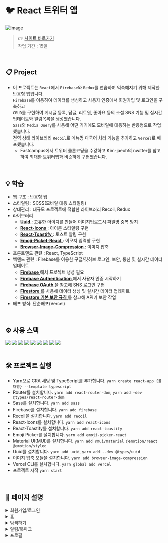 # 🐦 React 트위터 앱
![image](https://github.com/SeoeunCho/react-twitter/blob/main/src/preview/react-twitter_preview.gif)

> 👉 [사이트 바로가기](https://react-twitter-nine.vercel.app/)<br />
> 작업 기간 : 15일

<br />

## 📋 Project

- 이 프로젝트는 `React`에서 `Firebase`와 `Redux`를 연습하며 익숙해지기 위해 제작한 반응형 앱입니다.<br />
  `Firebase`를 이용하여 데이터를 생성하고 사용자 인증에서 회원가입 및 로그인을 구축하고<br />
  `CRUD`를 구현하여 게시글 등록, 답글, 리트윗, 좋아요 등의 소셜 SNS 기능 및 실시간 업데이트와 알림목록을 생성했습니다.<br />
  `Sass`와 `Media Query`를 사용해 어떤 기기에도 모바일에 대응하는 반응형으로 작업했습니다.<br />
  전역 상태 라이브러리 `Recoil`로 메뉴명 다국어 처리 기능을 추가하고 `Vercel`로 배포했습니다.
  - Fastcampus에서 트위터 클론코딩을 수강하고 Kim-jaeoh의 nwitter를 참고하여 최대한 트위터앱과 비슷하게 구현했습니다.

<br />

## 💡 학습

- 웹 구조 : 반응형 웹
- 스타일링 : SCSS(모바일 대응 스타일링)
- 상태관리 : 대규모 프로젝트에 적합한 라이브러리 Recoil, Redux
- 라이브러리
  - [ **Uuid** ](https://yarnpkg.com/package?name=uuid) : 고유한 아이디를 만들어 이미지업로드시 파일명 중복 방지
  - [ **React-Icons** ](https://react-icons.github.io/react-icons/) : 아이콘 스타일링 구현
  - [ **React-Toastify** ](https://www.npmjs.com/package/react-toastify) : 토스트 알림 구현
  - [ **Emoji-Picket-React** ](https://www.npmjs.com/package/emoji-picker-react) : 이모지 입력창 구현
  - [ **Browser-Image-Compression** ](https://www.npmjs.com/package/browser-image-compression) : 이미지 압축
- 프론트엔드 관련 : React, TypeScript
- 백엔드 관련 : Firebase를 이용한 구글/깃허브 로그인, 보안, 통신 및 실시간 데이터 업데이트
  - [ **Firebase** ](https://firebase.google.com/?hl=ko)에서 프로젝트 생성 필요
  - [ **Firebase Authentication** ](https://firebase.google.com/products/auth?hl=ko)에서 사용자 인증 시작하기
  - [ **Firebase OAuth** ](https://firebase.google.com/docs/auth/web/google-signin?hl=ko)을 참고해 SNS 로그인 구현
  - [ **Firestore** ](https://firebase.google.com/docs/firestore)를 사용해 데이터 생성 및 실시간 데이터 업데이트
  - [ **Firestore 기본 보안 규칙** ](https://firebase.google.com/docs/rules/basics?hl=ko&authuser=0)를 참고해 API키 보안 작업
- 배포 방식: 단순배포(Vercel)

<br />

## ⚙️ 사용 스택

<div>
  <img src="https://img.shields.io/badge/React-61DAFB?style=flat&logo=React&logoColor=white" />
  <img src="https://img.shields.io/badge/TypeScript-3178C6?style=flat&logo=TypeScript&logoColor=white" />
  <img src="https://img.shields.io/badge/Redux-764ABC?style=flat&logo=Redux&logoColor=white" />
  <img src="https://img.shields.io/badge/Recoil-3578E5?style=flat&logo=Recoil&logoColor=white" />
  <img src="https://img.shields.io/badge/Sass-CC6699?style=flat&logo=Sass&logoColor=white" />
  <img src="https://img.shields.io/badge/cssmodules-000000?style=flat&logo=cssmodules&logoColor=white" />
  <img src="https://img.shields.io/badge/mui-007FFF?style=flat&logo=mui&logoColor=white" />
  <img src="https://img.shields.io/badge/Firebase-FFCA28?style=flat&logo=Firebase&logoColor=white" />
  <img src="https://img.shields.io/badge/vercel-000000?style=flat&logo=vercel&logoColor=white" />
</div>

<br />

## 🛠️ 프로젝트 실행

- Yarn으로 CRA 세팅 및 TypeScript를 추가합니다. `yarn create react-app {폴더명} --template typescript`
- Router를 설치합니다. `yarn add react-router-dom`, `yarn add —dev @types/react-router-dom`
- Sass를 설치합니다. `yarn add sass`
- Firebase를 설치합니다. `yarn add firebase`
- Recoil을 설치합니다. `yarn add recoil`
- React-Icons를 설치합니다. `yarn add react-icons`
- React-Toastify를 설치합니다. `yarn add react-toastify`
- Emoji Picker를 설치합니다. `yarn add emoji-picker-react`
- Material UI(MUI)를 설치합니다. `yarn add @mui/material @emotion/react @emotion/styled`
- Uuid를 설치합니다. `yarn add uuid`, `yarn add --dev @types/uuid`
- 이미지 압축 모듈을 설치합니다. `yarn add browser-image-compression`
- Vercel CLI를 설치합니다. `yarn global add vercel`
- 프로젝트 시작 `yarn start`

<br />

## 🔑 페이지 설명

<details>
<summary>회원가입/로그인</summary>
<div markdown="1">
  
- 회원가입/로그인
  - 토글 버튼으로 회원가입/로그인 화면 전환
  - 아이디·비밀번호 중복확인 및 유효성 체크
  - 일반 이메일 형식 뿐만 아니라 구글·깃허브 계정으로도 로그인 가능
  - 사이트에 들어왔을 때 유저의 상태 변화 추적 가능
    - 로그인, 로그아웃, 어플리케이션 초기화(새로고침 or 재시작) 시 변화 추적
</div>
</details>

<details>
<summary>홈</summary>
<div markdown="2">
  
- 실시간 업데이트
- 트윗 작성
  - 홈이 아닌 다른 페이지에서도 트윗할 수 있도록 왼쪽 메뉴바에 트윗하기 버튼 추가
  - 이미지 추가 및 삭제 기능
  - 이모지 입력 기능
  - 해쉬태그 입력 기능
  - 트윗 수정·삭제
- 왼쪽 사이드 메뉴
  - 홈, 탐색하기, 알림, 북마크, 프로필 메뉴로 이동
  - 홈이 아닌 다른 페이지에서도 트윗할 수 있도록 왼쪽메뉴바에 트윗하기 버튼 추가
  - 유저 정보 확인 및 로그아웃 기능
- 오른쪽 사이드 메뉴
  - 트윗·유저 검색 기능
  - 본인 제외한 유저 목록 조회 및 팔로우 추천(팔로우, 언팔로우 기능)
- 반응형 액션 (답글, 리트윗, 좋아요, 북마크)
</div>
</details>

<details>
<summary>탐색하기</summary>
<div markdown="3">
  
※ '탐색하기'에서의 대부분 기능들은 '홈'과 같으며 반복되는 코드들을 하나의 컴포넌트로 묶어 재사용할 수 있게 했습니다.

- 검색창 및 트윗·사용자 탭
  - 반응형 액션 (답글, 리트윗, 좋아요, 북마크)
  - 유저 목록 조회 및 팔로우, 언팔로우 가능
</div>
</details>

<details>
<summary>알림/북마크</summary>
<div markdown="4">
  
- 알림 리트윗/답글/팔로우 탭
  - 누군가가 트윗에 리트윗·답글을 하면 실시간 알림 생성
  - 트윗 링크 및 리트윗·답글한 유저의 프로필 정보 링크로 이동 가능
  - 팔로우한 유저의 프로필 정보 링크로 이동 가능

- 북마크 트윗/답글 탭
  - 북마크한 트윗·답글 목록 조회 및 취소 시 실시간 반영
</div>
</details>

<details>
<summary>프로필</summary>
<div markdown="5">
  
- 헤더에 트윗한 개수 표시 및 로그아웃 가능
- '프로필 수정', '북마크' 탭은 본인 프로필에서만 노출 됨
- '한국어/English' 버튼으로 언어 변경 가능
- '프로필 수정' 클릭 시 모달창이 활성화 되어 배경·프로필 이미지, 닉네임·자기소개 추가/변경/삭제 가능
- 가입일과 팔로잉, 팔로워 숫자 확인

</div>
</details>

<!-- ## 🖥️ Screenshots -->
<!-- <p>
  <img src="./README/1.png"  width="47%" />
  <img src="./README/2.png" width="47%" />
  <img src="./README/3.png"  width="47%" />
  <img src="./README/4.png" width="47%" />
  <img src="./README/5.png"  width="47%" />
</p> -->
